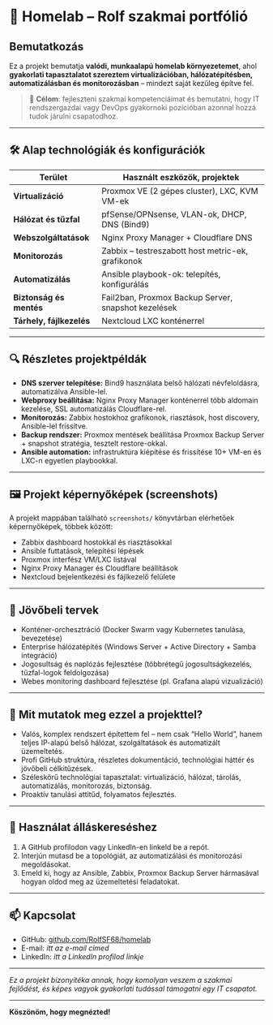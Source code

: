 # 🏡 Homelab – Rolf szakmai portfólió

## Bemutatkozás
Ez a projekt bemutatja **valódi, munkaalapú homelab környezetemet**, ahol **gyakorlati tapasztalatot szereztem virtualizációban, hálózatépítésben, automatizálásban és monitorozásban** – mindezt saját kezűleg építve fel.

> 🎯 **Célom**: fejleszteni szakmai kompetenciáimat és bemutatni, hogy IT rendszergazdai vagy DevOps gyakornoki pozícióban azonnal hozzá tudok járulni csapatodhoz.

---

## 🛠️ Alap technológiák és konfigurációk

| Terület              | Használt eszközök, projektek                       |
|----------------------|---------------------------------------------------|
| **Virtualizáció**     | Proxmox VE (2 gépes cluster), LXC, KVM VM-ek      |
| **Hálózat és tűzfal** | pfSense/OPNsense, VLAN-ok, DHCP, DNS (Bind9)      |
| **Webszolgáltatások** | Nginx Proxy Manager + Cloudflare DNS               |
| **Monitorozás**       | Zabbix – testreszabott host metric-ek, grafikonok|
| **Automatizálás**     | Ansible playbook-ok: telepítés, konfigurálás      |
| **Biztonság és mentés**| Fail2ban, Proxmox Backup Server, snapshot kezelések|
| **Tárhely, fájlkezelés** | Nextcloud LXC konténerrel                        |

---

## 🔍 Részletes projektpéldák

- **DNS szerver telepítése:** Bind9 használata belső hálózati névfeloldásra, automatizálva Ansible-lel.
- **Webproxy beállítása:** Nginx Proxy Manager konténerrel több aldomain kezelése, SSL automatizálás Cloudflare-rel.
- **Monitorozás:** Zabbix hostokhoz grafikonok, riasztások, host discovery, Ansible-lel frissítve.
- **Backup rendszer:** Proxmox mentések beállítása Proxmox Backup Server + snapshot stratégia, tesztelt restore-okkal.
- **Ansible automation:** infrastruktúra kiépítése és frissítése 10+ VM-en és LXC-n egyetlen playbookkal.

---

## 🖼️ Projekt képernyőképek (screenshots)

A projekt mappában található `screenshots/` könyvtárban elérhetőek képernyőképek, többek között:

- Zabbix dashboard hostokkal és riasztásokkal
- Ansible futtatások, telepítési lépések
- Proxmox interfész VM/LXC listával
- Nginx Proxy Manager és Cloudflare beállítások
- Nextcloud bejelentkezési és fájlkezelő felülete

---

## 🔮 Jövőbeli tervek

- Konténer-orchesztráció (Docker Swarm vagy Kubernetes tanulása, bevezetése)
- Enterprise hálózatépítés (Windows Server + Active Directory + Samba integráció)
- Jogosultság és naplózás fejlesztése (többrétegű jogosultságkezelés, tűzfal-logok feldolgozása)
- Webes monitoring dashboard fejlesztése (pl. Grafana alapú vizualizáció)

---

## 🌟 Mit mutatok meg ezzel a projekttel?

- Valós, komplex rendszert építettem fel – nem csak “Hello World”, hanem teljes IP-alapú belső hálózat, szolgáltatások és automatizált üzemeltetés.
- Profi GitHub struktúra, részletes dokumentáció, technológiai háttér és jövőbeli célkitűzések.
- Széleskörű technológiai tapasztalat: virtualizáció, hálózat, tárolás, automatizálás, monitorozás, biztonság.
- Proaktív tanulási attitűd, folyamatos fejlesztés.

---

## 🧭 Használat álláskereséshez

1. A GitHub profilodon vagy LinkedIn-en linkeld be a repót.
2. Interjún mutasd be a topológiát, az automatizálási és monitorozási megoldásokat.
3. Emeld ki, hogy az Ansible, Zabbix, Proxmox Backup Server hármasával hogyan oldod meg az üzemeltetési feladatokat.

---

## 📫 Kapcsolat

- GitHub: [github.com/RolfSF68/homelab](https://github.com/RolfSF68/homelab)  
- E-mail: *itt az e-mail címed*  
- LinkedIn: *itt a LinkedIn profilod linkje*

---

*Ez a projekt bizonyítéka annak, hogy komolyan veszem a szakmai fejlődést, és képes vagyok gyakorlati tudással támogatni egy IT csapatot.*

---

**Köszönöm, hogy megnézted!**

